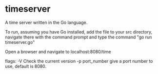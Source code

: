 # timeserver
A time server written in the Go language.

To run, assuming you have Go installed, add the file to your src directory, navigate there with the command prompt and type the command "go run timeserver.go"

Open a browser and navigate to localhost:8080/time


flags:
-V                Check the current version
-p port_number    give a port number to use, default is 8080.
